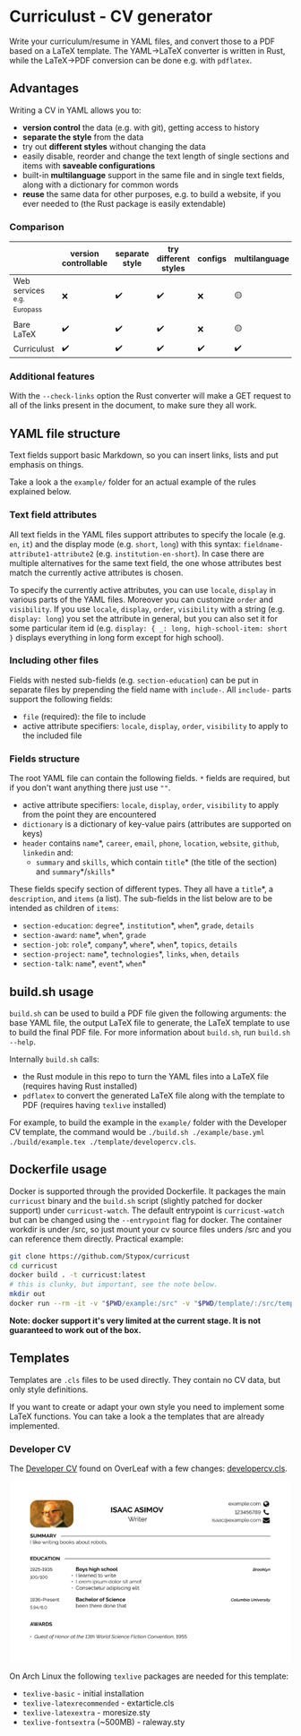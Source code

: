 # Curriculust - CV generator

Write your curriculum/resume in YAML files, and convert those to a PDF based on a LaTeX template. The YAML->LaTeX converter is written in Rust, while the LaTeX->PDF conversion can be done e.g. with `pdflatex`.


## Advantages

Writing a CV in YAML allows you to:
- **version control** the data (e.g. with git), getting access to history
- **separate the style** from the data
- try out **different styles** without changing the data
- easily disable, reorder and change the text length of single sections and items with **saveable configurations**
- built-in **multilanguage** support in the same file and in single text fields, along with a dictionary for common words
- **reuse** the same data for other purposes, e.g. to build a website, if you ever needed to (the Rust package is easily extendable)

### Comparison

||version controllable|separate style|try different styles|configs|multilanguage|reusability|
|---|---|---|---|---|---|---|
|Web services</br><sup>e.g. Europass</sup>|❌|✔️|✔️|❌|🟡|❌|
|Bare LaTeX|✔️|✔️|✔️|❌|🟡|❌|
|Curriculust|✔️|✔️|✔️|✔️|✔️|✔️|

### Additional features

With the `--check-links` option the Rust converter will make a GET request to all of the links present in the document, to make sure they all work.


## YAML file structure

Text fields support basic Markdown, so you can insert links, lists and put emphasis on things.

Take a look a the `example/` folder for an actual example of the rules explained below.

### Text field attributes

All text fields in the YAML files support attributes to specify the locale (e.g. `en`, `it`) and the display mode (e.g. `short`, `long`) with this syntax: `fieldname-attribute1-attribute2` (e.g. `institution-en-short`). In case there are multiple alternatives for the same text field, the one whose attributes best match the currently active attributes is chosen.

To specify the currently active attributes, you can use `locale`, `display` in various parts of the YAML files. Moreover you can customize `order` and `visibility`.
If you use `locale`, `display`, `order`, `visibility` with a string (e.g. `display: long`) you set the attribute in general, but you can also set it for some particular item id (e.g. `display: { _: long, high-school-item: short }` displays everything in long form except for high school).

### Including other files

Fields with nested sub-fields (e.g. `section-education`) can be put in separate files by prepending the field name with `include-`. All `include-` parts support the following fields:
- `file` (required): the file to include
- active attribute specifiers: `locale`, `display`, `order`, `visibility` to apply to the included file

### Fields structure

The root YAML file can contain the following fields. `*` fields are required, but if you don't want anything there just use `""`.
- active attribute specifiers: `locale`, `display`, `order`, `visibility` to apply from the point they are encountered
- `dictionary` is a dictionary of key-value pairs (attributes are supported on keys)
- `header` contains `name`\*, `career`, `email`, `phone`, `location`, `website`, `github`, `linkedin` and:
    - `summary` and `skills`, which contain `title`\* (the title of the section) and `summary`\*/`skills`\*

These fields specify section of different types. They all have a `title`\*, a `description`, and `items` (a list). The sub-fields in the list below are to be intended as children of `items`:
- `section-education`: `degree`\*, `institution`\*, `when`\*, `grade`, `details`
- `section-award`: `name`\*, `when`\*, `grade`
- `section-job`: `role`\*, `company`\*, `where`\*, `when`\*, `topics`, `details`
- `section-project`: `name`\*, `technologies`\*, `links`, `when`, `details`
- `section-talk`: `name`\*, `event`\*, `when`\*


## build.sh usage

`build.sh` can be used to build a PDF file given the following arguments: the base YAML file, the output LaTeX file to generate, the LaTeX template to use to build the final PDF file. For more information about `build.sh`, run `build.sh --help`.

Internally `build.sh` calls:
- the Rust module in this repo to turn the YAML files into a LaTeX file (requires having Rust installed)
- `pdflatex` to convert the generated LaTeX file along with the template to PDF (requires having `texlive` installed)

For example, to build the example in the `example/` folder with the Developer CV template, the command would be `./build.sh ./example/base.yml ./build/example.tex ./template/developercv.cls`.

## Dockerfile usage

Docker is supported through the provided Dockerfile. It packages the main `curricust` binary and the `build.sh` script (slightly patched for docker support) under `curricust-watch`. The default entrypoint is `curricust-watch` but can be changed using the `--entrypoint` flag for docker.
The container workdir is under /src, so just mount your cv source files unders /src and you can reference them directly.
Practical example:
```sh
git clone https://github.com/Stypox/curricust
cd curricust
docker build . -t curricust:latest
# this is clunky, but important, see the note below.
mkdir out
docker run --rm -it -v "$PWD/example:/src" -v "$PWD/template/:/src/template" curricust base.yml out/out.pdf template/developercv.cls --watch
```
**Note: docker support it's very limited at the current stage. It is not guaranteed to work out of the box.**


## Templates

Templates are `.cls` files to be used directly. They contain no CV data, but only style definitions.

If you want to create or adapt your own style you need to implement some LaTeX functions. You can take a look a the templates that are already implemented.

### Developer CV

The [Developer CV](https://www.overleaf.com/latex/templates/cv-developer/rdycxzvvnvcc) found on OverLeaf with a few changes: [developercv.cls](./template/developercv.cls).

![Developer CV](./example/developercv.png)

On Arch Linux the following `texlive` packages are needed for this template:
- `texlive-basic` - initial installation
- `texlive-latexrecommended` - extarticle.cls
- `texlive-latexextra` - moresize.sty
- `texlive-fontsextra` (~500MB) - raleway.sty
